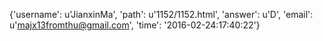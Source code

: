 {'username': u'JianxinMa', 'path': u'1152/1152.html', 'answer': u'D', 'email': u'majx13fromthu@gmail.com', 'time': '2016-02-24:17:40:22'}